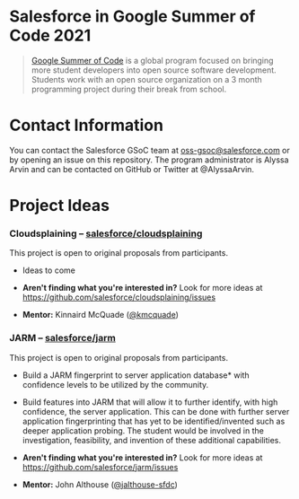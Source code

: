 # Salesforce in Google Summer of Code 2021 #
> [Google Summer of Code](https://summerofcode.withgoogle.com/) is a global program focused on bringing more student developers into open source software development. Students work with an open source organization on a 3 month programming project during their break from school.

# Contact Information #
You can contact the Salesforce GSoC team at oss-gsoc@salesforce.com or by opening an issue on this repository. The program administrator is Alyssa Arvin and can be contacted on GitHub or Twitter at @AlyssaArvin.

# Project Ideas #
### Cloudsplaining – [salesforce/cloudsplaining](https://github.com/salesforce/cloudsplaining) ###
This project is open to original proposals from participants.

* Ideas to come

* **Aren't finding what you're interested in?** Look for more ideas at https://github.com/salesforce/cloudsplaining/issues

* **Mentor:** Kinnaird McQuade ([@kmcquade](https://github.com/kmcquade))

### JARM – [salesforce/jarm](https://github.com/salesforce/jarm) ###
This project is open to original proposals from participants.

* Build a JARM fingerprint to server application database* with confidence levels to be utilized by the community.

* Build features into JARM that will allow it to further identify, with high confidence, the server application. This can be done with further server application fingerprinting that has yet to be identified/invented such as deeper application probing. The student would be involved in the investigation, feasibility, and invention of these additional capabilities.

* **Aren't finding what you're interested in?** Look for more ideas at https://github.com/salesforce/jarm/issues

* **Mentor:** John Althouse ([@jalthouse-sfdc](https://github.com/jalthouse-sfdc))

